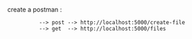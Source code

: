 create a postman : 

              --> post --> http://localhost:5000/create-file
              --> get  --> http://localhost:5000/files

